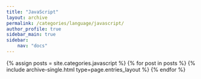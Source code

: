 ```yaml
---
title: "JavaScript"
layout: archive
permalink: /categories/language/javascript/
author_profile: true
sidebar_main: true
sidebar:
    nav: "docs"
---
```


{% assign posts = site.categories.javascript %}
{% for post in posts %} {% include archive-single.html type=page.entries_layout %} {% endfor %}